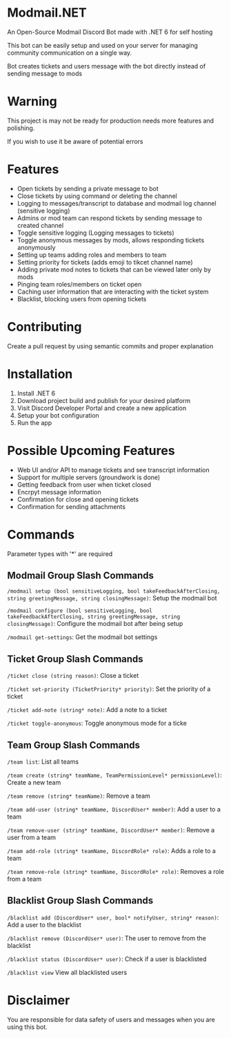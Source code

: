 # Modmail.NET
An Open-Source Modmail Discord Bot made with .NET 6 for self hosting

This bot can be easily setup and used on your server for managing community communication on a single way.

Bot creates tickets and users message with the bot directly instead of sending message to mods

# Warning
This project is may not be ready for production needs more features and polishing.

If you wish to use it be aware of potential errors

# Features
- Open tickets by sending a private message to bot
- Close tickets by using command or deleting the channel
- Logging to messages/transcript to database and modmail log channel (sensitive logging)
- Admins or mod team can respond tickets by sending message to created channel
- Toggle sensitive logging (Logging messages to tickets)
- Toggle anonymous messages by mods, allows responding tickets anonymously
- Setting up teams adding roles and members to team
- Setting priority for tickets (adds emoji to tikcet channel name)
- Adding private mod notes to tickets that can be viewed later only by mods
- Pinging team roles/members on ticket open
- Caching user information that are interacting with the ticket system  
- Blacklist, blocking users from opening tickets 
  
# Contributing
Create a pull request by using semantic commits and proper explanation

# Installation
1. Install .NET 6
2. Download project build and publish for your desired platform
3. Visit Discord Developer Portal and create a new application
4. Setup your bot configuration
5. Run the app

# Possible Upcoming Features
- Web UI and/or API to manage tickets and see transcript information
- Support for multiple servers (groundwork is done)
- Getting feedback from user when ticket closed
- Encrpyt message information
- Confirmation for close and opening tickets
- Confirmation for sending attachments

# Commands
Parameter types with '*' are required

## Modmail Group Slash Commands 
`/modmail setup (bool sensitiveLogging, bool takeFeedbackAfterClosing, string greetingMessage, string closingMessage)`: Setup the modmail bot

`/modmail configure (bool sensitiveLogging, bool takeFeedbackAfterClosing, string greetingMessage, string closingMessage)`: Configure the modmail bot after being setup

`/modmail get-settings`: Get the modmail bot settings 


## Ticket Group Slash Commands 
`/ticket close (string reason)`: Close a ticket

`/ticket set-priority (TicketPriority* priority)`: Set the priority of a ticket

`/ticket add-note (string* note)`: Add a note to a ticket

`/ticket toggle-anonymous`: Toggle anonymous mode for a ticke

## Team Group Slash Commands 
`/team list`: List all teams

`/team create (string* teamName, TeamPermissionLevel* permissionLevel)`: Create a new team

`/team remove (string* teamName)`: Remove a team

`/team add-user (string* teamName, DiscordUser* member)`: Add a user to a team

`/team remove-user (string* teamName, DiscordUser* member)`: Remove a user from a team

`/team add-role (string* teamName, DiscordRole* role)`: Adds a role to a team

`/team remove-role (string* teamName, DiscordRole* role)`: Removes a role from a team

## Blacklist Group Slash Commands 
`/blacklist add (DiscordUser* user, bool* notifyUser, string* reason)`: Add a user to the blacklist

`/blacklist remove (DiscordUser* user)`: The user to remove from the blacklist

`/blacklist status (DiscordUser* user)`: Check if a user is blacklisted

`/blacklist view`  View all blacklisted users


# Disclaimer
You are responsible for data safety of users and messages when you are using this bot.
